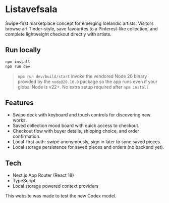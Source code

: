 # Listavefsala

Swipe-first marketplace concept for emerging Icelandic artists. Visitors browse art Tinder-style, save favourites to a Pinterest-like collection, and complete lightweight checkout directly with artists.

## Run locally

```bash
npm install
npm run dev
```

> `npm run dev/build/start` invoke the vendored Node 20 binary provided by the `node@20.16.0` package so the app runs even if your global Node is v22+. No extra setup required after `npm install`.

## Features

- Swipe deck with keyboard and touch controls for discovering new works.
- Saved collection mood board with quick access to checkout.
- Checkout flow with buyer details, shipping choice, and order confirmation.
- Local-first auth: swipe anonymously, sign in later to sync saved pieces.
- Local storage persistence for saved pieces and orders (no backend yet).

## Tech

- Next.js App Router (React 18)
- TypeScript
- Local storage powered context providers

This website was made to test the new Codex model.
